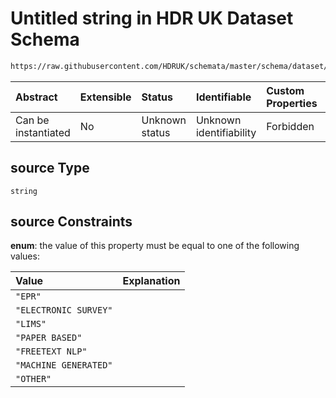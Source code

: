 # Untitled string in HDR UK Dataset Schema

```txt
https://raw.githubusercontent.com/HDRUK/schemata/master/schema/dataset/dataset.schema.json#/definitions/source
```



| Abstract            | Extensible | Status         | Identifiable            | Custom Properties | Additional Properties | Access Restrictions | Defined In                                                                                        |
| :------------------ | :--------- | :------------- | :---------------------- | :---------------- | :-------------------- | :------------------ | :------------------------------------------------------------------------------------------------ |
| Can be instantiated | No         | Unknown status | Unknown identifiability | Forbidden         | Allowed               | none                | [dataset.schema.json*](../../../schema/dataset/latest/dataset.schema.json "open original schema") |

## source Type

`string`

## source Constraints

**enum**: the value of this property must be equal to one of the following values:

| Value                 | Explanation |
| :-------------------- | :---------- |
| `"EPR"`               |             |
| `"ELECTRONIC SURVEY"` |             |
| `"LIMS"`              |             |
| `"PAPER BASED"`       |             |
| `"FREETEXT NLP"`      |             |
| `"MACHINE GENERATED"` |             |
| `"OTHER"`             |             |
